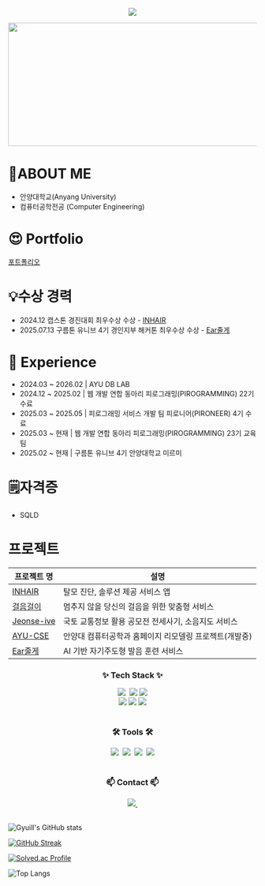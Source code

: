 <!--타이틀 부분-->
<p align='center'>
    <img src="https://capsule-render.vercel.app/api?type=waving&color=auto&height=300&section=header&text=Gyuill's%20area&fontSize=90&animation=fadeIn&fontAlignY=38&descAlignY=51&descAlign=62"/>
</p>


<a href="https://www.gitanimals.org/en_US?utm_medium=image&utm_source=Kimgyuilli&utm_content=line">
  <img
    src="https://render.gitanimals.org/lines/Kimgyuilli?pet-id=701237442329818934"
    width="600"
    height="250"
  />
</a>
  
# 👦ABOUT ME

- 안양대학교(Anyang University)
- 컴퓨터공학전공 (Computer Engineering)

# 😍 Portfolio
[포트폴리오](https://battle-settee-22b.notion.site/Portfolio-1ffe405723848031befce93397c82a5e?pvs=74)
 
# 💡수상 경력

- 2024.12 캡스톤 경진대회 최우수상 수상 - [INHAIR](https://github.com/Kimgyuilli/InHair)
- 2025.07.13 구름톤 유니브 4기 경인지부 해커톤 최우수상 수상 - [Ear줄게](https://github.com/Kimgyuilli/GiveYouEar-BE)

# 🐬 Experience

- 2024.03 ~ 2026.02 | AYU DB LAB
- 2024.12 ~ 2025.02 | 웹 개발 연합 동아리 피로그래밍(PIROGRAMMING) 22기 수료
- 2025.03 ~ 2025.05 | 피로그래밍 서비스 개발 팀 피로니어(PIRONEER) 4기 수료
- 2025.03 ~ 현재 | 웹 개발 연합 동아리 피로그래밍(PIROGRAMMING) 23기 교육팀
- 2025.02 ~ 현재 | 구름톤 유니브 4기 안양대학교 미르미
  
# 🗒️자격증

- SQLD

# 프로젝트

| 프로젝트 명 | 설명 |
| --- | --- |
| [INHAIR](https://github.com/Kimgyuilli/InHair) | 탈모 진단, 솔루션 제공 서비스 앱 |
| [걸음걸이](https://github.com/pirogramming-project/geol-eum-geol-i) | 멈추지 않을 당신의 걸음을 위한 맞춤형 서비스 |
| [Jeonse-ive](https://github.com/Jeonse-ive) | 국토 교통정보 활용 공모전 전세사기, 소음지도 서비스 |
| [AYU-CSE](https://github.com/AYU-CSE) | 안양대 컴퓨터공학과 홈페이지 리모델링 프로젝트(개발중) |
| [Ear줄게](https://github.com/Kimgyuilli/GiveYouEar-BE) | AI 기반 자기주도형 발음 훈련 서비스 |


              
<!--내용 부분--> 
<h3 align="center">✨ Tech Stack ✨</h3>

<div align="center">
  <img src="https://img.shields.io/badge/python-3670A0?style=for-the-badge&logo=python&logoColor=ffdd54" />&nbsp
  <img src="https://img.shields.io/badge/JAVA-007396?style=for-the-badge&logo=Java&logoColor=white">
  <img src="https://img.shields.io/badge/C++-00599C?style=for-the-badge&logo=C%2B%2B&logoColor=white"> <br>
  <img src="https://img.shields.io/badge/Spring Boot-6DB33F?style=for-the-badge&logo=Springboot&logoColor=white">
  <img src="https://img.shields.io/badge/Django-3670A0?style=for-the-badge&logo=Django&logoColor=white">
    <img src="https://img.shields.io/badge/docker-3670A0?style=for-the-badge&logo=docker&logoColor=white">
</div>
   
    
<br>

<h3 align="center">🛠 Tools 🛠</h3>
<div align="center">
  <img src="https://img.shields.io/badge/git-F05033.svg?style=for-the-badge&logo=git&logoColor=white" />&nbsp
  <img src="https://img.shields.io/badge/github-181717.svg?style=for-the-badge&logo=github&logoColor=white" />&nbsp
  <img src="https://img.shields.io/badge/VSCode-2C2C32.svg?style=for-the-badge&logo=visual-studio-code&logoColor=22ABF3" />&nbsp
  <img src="https://img.shields.io/badge/intellijidea-000000?style=for-the-badge&logo=intellijidea&logoColor=white">
</div>
<br>

<h3 align="center">📫 Contact 📫</h3>
<div align="center">
  <!-- <a href="https://velog.io/@oka1313"> -->
 <!-- <img src="https://img.shields.io/badge/Velog-1EBC8F?style=for-the-badge&logo=velog&logoColor=white" />&nbsp -->
  </a>
  <a href="mailto:rlarbdlf222@gmail.com">
    <img
      src="https://img.shields.io/badge/rlarbdlf222@gmail.com-D14836?style=for-the-badge&logo=gmail&logoColor=white"/>&nbsp
  </a>
</div>
<br>

![Gyuill's GitHub stats](https://github-readme-stats.vercel.app/api?username=Kimgyuilli&show_icons=true&theme=moltack)

[![GitHub Streak](https://streak-stats.demolab.com/?user=Kimgyuilli&theme=dark)](https://git.io/streak-stats)

[![Solved.ac Profile](http://mazassumnida.wtf/api/v2/generate_badge?boj=rlarbdlf222)](https://solved.ac/rlarbdlf222/)

![Top Langs](https://github-readme-stats.vercel.app/api/top-langs/?username=Kimgyuilli&layout=compact)
